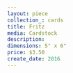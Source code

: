 ```yaml
---
layout: piece
collection_: cards
title: Fritz
media: Cardstock
description:
dimensions: 5" x 6"
price: $3.50
create_date: 2016
---
```

